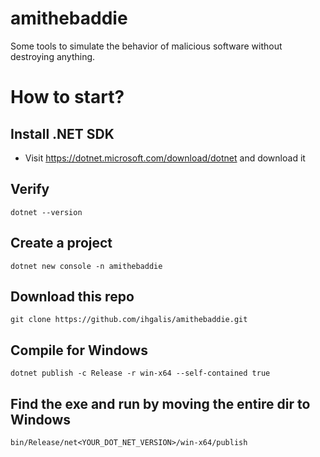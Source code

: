 # amithebaddie
Some tools to simulate the behavior of malicious software without destroying anything.

# How to start?
## Install .NET SDK
- Visit https://dotnet.microsoft.com/download/dotnet and download it

## Verify
```
dotnet --version
```

## Create a project
```
dotnet new console -n amithebaddie
```

## Download this repo
```
git clone https://github.com/ihgalis/amithebaddie.git
```

## Compile for Windows
```
dotnet publish -c Release -r win-x64 --self-contained true
```

## Find the exe and run by moving the entire dir to Windows
```
bin/Release/net<YOUR_DOT_NET_VERSION>/win-x64/publish
```
